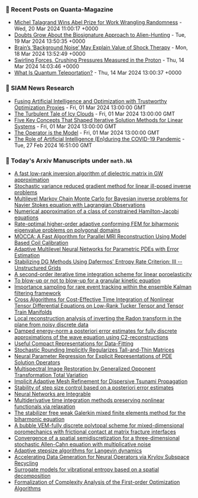 ### 📝 Recent Posts on Quanta-Magazine
<!-- quanta starts -->
* <a href="https://www.quantamagazine.org/michel-talagrand-wins-abel-prize-for-work-wrangling-randomness-20240320/">Michel Talagrand Wins Abel Prize for Work Wrangling Randomness</a> - Wed, 20 Mar 2024 11:00:17 +0000
* <a href="https://www.quantamagazine.org/doubts-grow-about-the-biosignature-approach-to-alien-hunting-20240319/">Doubts Grow About the Biosignature Approach to Alien-Hunting</a> - Tue, 19 Mar 2024 13:50:35 +0000
* <a href="https://www.quantamagazine.org/brains-background-noise-may-explain-value-of-shock-therapy-20240318/">Brain’s ‘Background Noise’ May Explain Value of Shock Therapy</a> - Mon, 18 Mar 2024 13:52:49 +0000
* <a href="https://www.quantamagazine.org/swirling-forces-crushing-pressures-measured-in-the-proton-20240314/">Swirling Forces, Crushing Pressures Measured in the Proton</a> - Thu, 14 Mar 2024 14:03:46 +0000
* <a href="https://www.quantamagazine.org/what-is-quantum-teleportation-20240314/">What Is Quantum Teleportation?</a> - Thu, 14 Mar 2024 13:00:37 +0000
<!-- quanta ends -->

### 📝 SIAM News Research
<!-- siam-news starts -->
* <a href="https://sinews.siam.org/Details-Page/fusing-artificial-intelligence-and-optimization-with-trustworthy-optimization-proxies">Fusing Artificial Intelligence and Optimization with Trustworthy Optimization Proxies</a> - Fri, 01 Mar 2024 13:00:00 GMT
* <a href="https://sinews.siam.org/Details-Page/the-turbulent-tale-of-icy-clouds">The Turbulent Tale of Icy Clouds</a> - Fri, 01 Mar 2024 13:00:00 GMT
* <a href="https://sinews.siam.org/Details-Page/five-key-concepts-that-shaped-iterative-solution-methods-for-linear-systems">Five Key Concepts That Shaped Iterative Solution Methods for Linear Systems</a> - Fri, 01 Mar 2024 13:00:00 GMT
* <a href="https://sinews.siam.org/Details-Page/the-operator-is-the-model">The Operator is the Model</a> - Fri, 01 Mar 2024 13:00:00 GMT
* <a href="https://sinews.siam.org/Details-Page/the-role-of-artificial-intelligence-enduring-the-covid-19-pandemic">The Role of Artificial Intelligence (En)during the COVID-19 Pandemic</a> - Tue, 27 Feb 2024 16:51:00 GMT
<!-- siam-news ends -->

### 📝 Today's Arxiv Manuscripts under ``math.NA``
<!-- arxiv-math-na starts -->
* <a href="https://arxiv.org/abs/2403.12340">A fast low-rank inversion algorithm of dielectric matrix in GW approximation</a>
* <a href="https://arxiv.org/abs/2403.12460">Stochastic variance reduced gradient method for linear ill-posed inverse problems</a>
* <a href="https://arxiv.org/abs/2403.12501">Multilevel Markov Chain Monte Carlo for Bayesian inverse problems for Navier Stokes equation with Lagrangian Observations</a>
* <a href="https://arxiv.org/abs/2403.12557">Numerical approximation of a class of constrained Hamilton-Jacobi equations</a>
* <a href="https://arxiv.org/abs/2403.12577">Rate-optimal higher-order adaptive conforming FEM for biharmonic eigenvalue problems on polygonal domains</a>
* <a href="https://arxiv.org/abs/2403.12611">MOCCA: A Fast Algorithm for Parallel MRI Reconstruction Using Model Based Coil Calibration</a>
* <a href="https://arxiv.org/abs/2403.12650">Adaptive Multilevel Neural Networks for Parametric PDEs with Error Estimation</a>
* <a href="https://arxiv.org/abs/2403.12689">Stabilizing DG Methods Using Dafermos' Entropy Rate Criterion: III -- Unstructured Grids</a>
* <a href="https://arxiv.org/abs/2403.12699">A second-order iterative time integration scheme for linear poroelasticity</a>
* <a href="https://arxiv.org/abs/2403.12735">To blow-up or not to blow-up for a granular kinetic equation</a>
* <a href="https://arxiv.org/abs/2403.12793">Importance sampling for rare event tracking within the ensemble Kalman filtering framework</a>
* <a href="https://arxiv.org/abs/2403.12826">Cross Algorithms for Cost-Effective Time Integration of Nonlinear Tensor Differential Equations on Low-Rank Tucker Tensor and Tensor Train Manifolds</a>
* <a href="https://arxiv.org/abs/2403.12909">Local reconstruction analysis of inverting the Radon transform in the plane from noisy discrete data</a>
* <a href="https://arxiv.org/abs/2403.12954">Damped energy-norm a posteriori error estimates for fully discrete approximations of the wave equation using C2-reconstructions</a>
* <a href="https://arxiv.org/abs/2403.12206">Useful Compact Representations for Data-Fitting</a>
* <a href="https://arxiv.org/abs/2403.12278">Stochastic Rounding Implicitly Regularizes Tall-and-Thin Matrices</a>
* <a href="https://arxiv.org/abs/2403.12764">Neural Parameter Regression for Explicit Representations of PDE Solution Operators</a>
* <a href="https://arxiv.org/abs/2403.12770">Multispectral Image Restoration by Generalized Opponent Transformation Total Variation</a>
* <a href="https://arxiv.org/abs/2307.05816">Implicit Adaptive Mesh Refinement for Dispersive Tsunami Propagation</a>
* <a href="https://arxiv.org/abs/2307.12677">Stability of step size control based on a posteriori error estimates</a>
* <a href="https://arxiv.org/abs/2310.14394">Neural Networks are Integrable</a>
* <a href="https://arxiv.org/abs/2311.03883">Multiderivative time integration methods preserving nonlinear functionals via relaxation</a>
* <a href="https://arxiv.org/abs/2311.06465">The stabilizer free weak Galerkin mixed finite elements method for the biharmonic equation</a>
* <a href="https://arxiv.org/abs/2312.09319">A bubble VEM-fully discrete polytopal scheme for mixed-dimensional poromechanics with frictional contact at matrix fracture interfaces</a>
* <a href="https://arxiv.org/abs/2401.09834">Convergence of a spatial semidiscretization for a three-dimensional stochastic Allen-Cahn equation with multiplicative noise</a>
* <a href="https://arxiv.org/abs/2403.11993">Adaptive stepsize algorithms for Langevin dynamics</a>
* <a href="https://arxiv.org/abs/2401.09516">Accelerating Data Generation for Neural Operators via Krylov Subspace Recycling</a>
* <a href="https://arxiv.org/abs/2402.12744">Surrogate models for vibrational entropy based on a spatial decomposition</a>
* <a href="https://arxiv.org/abs/2403.11437">Formalization of Complexity Analysis of the First-order Optimization Algorithms</a>
<!-- arxiv-math-na ends -->
